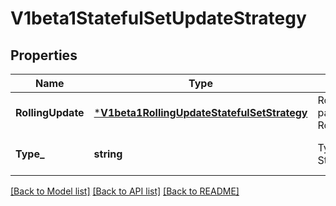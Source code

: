 # V1beta1StatefulSetUpdateStrategy

## Properties
Name | Type | Description | Notes
------------ | ------------- | ------------- | -------------
**RollingUpdate** | [***V1beta1RollingUpdateStatefulSetStrategy**](v1beta1.RollingUpdateStatefulSetStrategy.md) | RollingUpdate is used to communicate parameters when Type is RollingUpdateStatefulSetStrategyType. | [optional] [default to null]
**Type_** | **string** | Type indicates the type of the StatefulSetUpdateStrategy. | [optional] [default to null]

[[Back to Model list]](../README.md#documentation-for-models) [[Back to API list]](../README.md#documentation-for-api-endpoints) [[Back to README]](../README.md)


